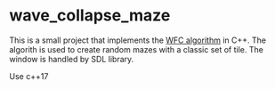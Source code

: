 # wave_collapse_maze
This is a small project that implements the [WFC algorithm](https://www.youtube.com/watch?v=2SuvO4Gi7uY) in C++.
The algorith is used to create random mazes with a classic set of tile.
The window is handled by SDL library.

Use c++17
